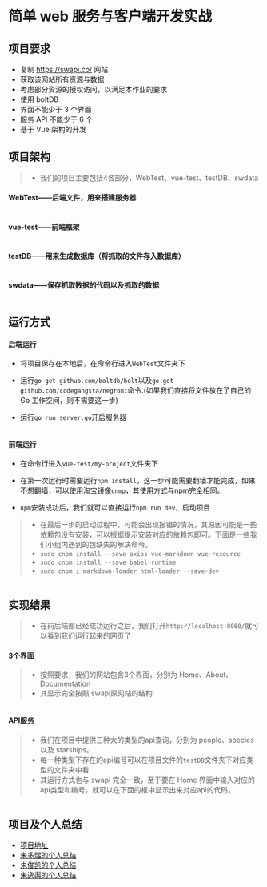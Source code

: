 # 简单 web 服务与客户端开发实战


## 项目要求

* 复制 https://swapi.co/ 网站
* 获取该网站所有资源与数据
* 考虑部分资源的授权访问，以满足本作业的要求
* 使用 boltDB
* 界面不能少于 3 个界面
* 服务 API 不能少于 6 个
* 基于 Vue 架构的开发

## 项目架构

>* 我们的项目主要包括4各部分，WebTest、vue-test、testDB、swdata

#### WebTest——后端文件，用来搭建服务器

![]()

#### vue-test——前端框架

![]()

#### testDB——用来生成数据库（将抓取的文件存入数据库）

![]()

#### swdata——保存抓取数据的代码以及抓取的数据

![]()

## 运行方式

#### 后端运行

* 将项目保存在本地后，在命令行进入`WebTest`文件夹下

* 运行`go get github.com/boltdb/bolt`以及`go get github.com/codegangsta/negroni`命令.(如果我们直接将文件放在了自己的 Go 工作空间，则不需要这一步)

* 运行`go run server.go`开启服务器

![]()

#### 前端运行

* 在命令行进入`vue-test/my-project`文件夹下

* 在第一次运行时需要运行`npm install`，这一步可能需要翻墙才能完成，如果不想翻墙，可以使用淘宝镜像`cnmp`，其使用方式与npm完全相同。

* `npm`安装成功后，我们就可以直接运行`npm run dev`，启动项目

>* 在最后一步的启动过程中，可能会出现报错的情况，其原因可能是一些依赖包没有安装，可以根据提示安装对应的依赖包即可。下面是一些我们小组内遇到的包缺失的解决命令。
>* `sudo cnpm install --save axios vue-markdown vue-resource`
>* `sudo cnpm install --save babel-runtime`
>* `sudo cnpm i markdown-loader html-loader --save-dev`

![]()

## 实现结果

>* 在前后端都已经成功运行之后，我们打开`http://localhost:8080/`就可以看到我们运行起来的网页了

#### 3个界面

>* 按照要求，我们的网站包含3个界面，分别为 Home、About、Documentation
>* 其显示完全按照 swapi原网站的结构

![]()

#### API服务

>* 我们在项目中提供三种大的类型的api查询，分别为 people、species 以及 starships。
>* 每一种类型下存在的api编号可以在项目文件的`testDB`文件夹下对应类型的文件夹中看
>* 其运行方式也与 swapi 完全一致，至于要在 Home 界面中输入对应的api类型和编号，就可以在下面的框中显示出来对应api的代码。

![]()

## 项目及个人总结

* [项目地址](https://github.com/GroupZZZ/ServiceComputing
)
* [朱多煜的个人总结](https://626zdysdq.github.io/2018/12/16/Swapi/
)
* [朱俊凯的个人总结](http://722king.cn/posts/%E6%9C%8D%E5%8A%A1%E8%AE%A1%E7%AE%97/2018-12-16-Swapi-xd.html
)
* [朱逸渠的个人总结](https://blog.csdn.net/kotomineshiki/article/details/85041559
)





